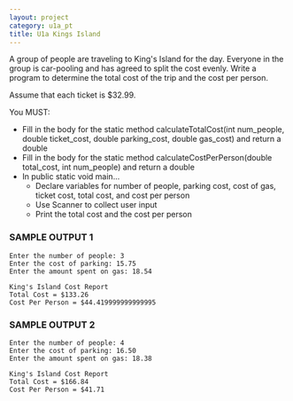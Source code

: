 ```yaml
---
layout: project
category: u1a_pt
title: U1a Kings Island
---
```



A group of people are traveling to King's Island for the day.
Everyone in the group is car-pooling and has agreed to split the cost evenly.
Write a program to determine the total cost of the trip and
the cost per person.

Assume that each ticket is $32.99.

You MUST:
- Fill in the body for the static method calculateTotalCost(int num_people, double ticket_cost, double parking_cost, double gas_cost) and return a double
- Fill in the body for the static method calculateCostPerPerson(double total_cost, int num_people) and return a double
- In public static void main...
  - Declare variables for number of people, parking cost, cost of gas, ticket cost, total cost, and cost per person
  - Use Scanner to collect user input
  - Print the total cost and the cost per person


### SAMPLE OUTPUT 1
```
Enter the number of people: 3
Enter the cost of parking: 15.75
Enter the amount spent on gas: 18.54

King's Island Cost Report
Total Cost = $133.26
Cost Per Person = $44.419999999999995
```
### SAMPLE OUTPUT 2
```
Enter the number of people: 4
Enter the cost of parking: 16.50
Enter the amount spent on gas: 18.38

King's Island Cost Report
Total Cost = $166.84
Cost Per Person = $41.71
```
